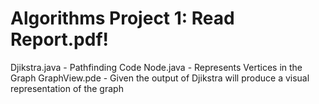 # Algorithms Project 1: Read Report.pdf!
Djikstra.java - Pathfinding Code
Node.java     - Represents Vertices in the Graph
GraphView.pde - Given the output of Djikstra will produce a visual representation of the graph
